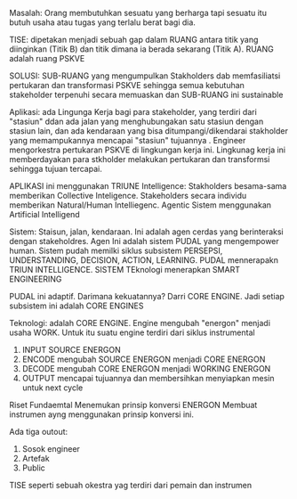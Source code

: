 
Masalah: Orang membutuhkan sesuatu yang berharga tapi sesuatu itu butuh usaha atau tugas yang terlalu berat bagi dia.

TISE: dipetakan menjadi sebuah gap dalam RUANG antara titik yang diinginkan (Titik B) dan titik dimana ia berada sekarang (Titik A). RUANG adalah ruang PSKVE


SOLUSI: SUB-RUANG yang mengumpulkan Stakholders dab memfasiliatsi pertukaran dan transformasi PSKVE sehingga semua kebutuhan stakeholder terpenuhi secara memuaskan dan SUB-RUANG ini sustainable 

Aplikasi: ada Lingunga Kerja bagi para stakeholder, yang terdiri dari "stasiun" ddan ada jalan yang menghubungakan satu stasiun dengan stasiun lain, dan ada kendaraan yang bisa ditumpangi/dikendarai stakholder yang memampukannya mencapai "stasiun" tujuannya . Engineer mengorkestra pertukaran PSKVE di lingkungan kerja ini. Lingkunag kerja ini memberdayakan para stkholder melakukan pertukaran dan transformsi sehingga tujuan tercapai.

APLIKASI ini menggunakan TRIUNE Intelligence: Stakholders besama-sama memberikan Collective Inteligence. Stakeholders secara individu memberikan Natural/Human Intelliegenc.  Agentic Sistem menggunakan Artificial Intelligend

Sistem: Staisun, jalan, kendaraan. Ini adalah agen cerdas yang berinteraksi dengan stakeholdres. Agen Ini adalah sistem PUDAL yang mengempower human. Sistem pudah memilki siklus subsistem PERSEPSI, UNDERSTANDING, DECISION, ACTION, LEARNING. PUDAL mennerapakn TRIUN INTELLIGENCE. SISTEM TEknologi menerapkan SMART ENGINEERING

PUDAL ini adaptif. Darimana kekuatannya? Darri CORE ENGINE. Jadi setiap subsistem ini adalah CORE ENGINES

Teknologi: adalah CORE ENGINE. Engine mengubah "energon" menjadi usaha WORK. Untuk itu suatu engine terdiri dari siklus instrumental
1. INPUT SOURCE ENERGON
2. ENCODE mengubah SOURCE ENERGON menjadi CORE ENERGON
3. DECODE mengubah CORE ENERGON menjadi WORKING ENERGON
4. OUTPUT mencapai tujuannya dan membersihkan menyiapkan mesin untuk next cycle


Riset Fundaemtal
Menemukan prinsip konversi ENERGON
Membuat instrumen ayng menggunakan prinsip konversi ini.



Ada tiga outout:
1) Sosok engineer
2) Artefak
3) Public 

TISE seperti sebuah okestra yag terdiri dari pemain dan instrumen